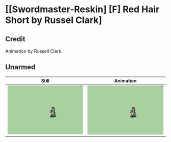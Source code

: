 # [\[Swordmaster-Reskin\] \[F\] Red Hair Short by Russel Clark]

## Credit

Animation by Russell Clark.
	
## Unarmed

| Still | Animation |
| :---: | :-------: |
| ![Unarmed still](./Unarmed_000.png) | ![Unarmed animation](./Unarmed.gif) |
